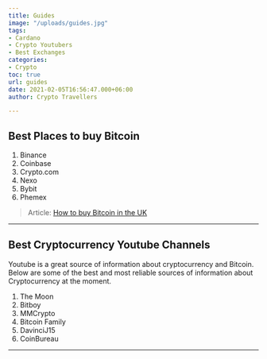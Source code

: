 ```yaml
---
title: Guides
image: "/uploads/guides.jpg"
tags:
- Cardano
- Crypto Youtubers
- Best Exchanges
categories:
- Crypto
toc: true
url: guides
date: 2021-02-05T16:56:47.000+06:00
author: Crypto Travellers

---
```

## Best Places to buy Bitcoin

1. Binance
2. Coinbase
3. Crypto.com
4. Nexo
5. Bybit
6. Phemex

> Article: [How to buy Bitcoin in the UK](/how-to-buy-bitcoin-uk)

<hr>

## Best Cryptocurrency Youtube Channels

Youtube is a great source of information about cryptocurrency and Bitcoin.  Below are some of the best and most reliable sources of information about Cryptocurrency at the moment.

1. The Moon
2. Bitboy
3. MMCrypto
4. Bitcoin Family
5. DavinciJ15
6. CoinBureau

<hr>